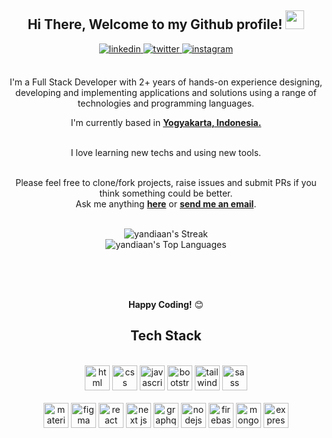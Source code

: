 <div align="center">
<h2> Hi There, Welcome to my Github profile! <img src="https://github.com/abdoachhoubi/abdoachhoubi/blob/main/gifs/Hi.gif" width="30"></h2>
<a href="https://linkedin.com/in/yandian" target="_blank">
<img src=https://img.shields.io/badge/linkedin-%2300acee.svg?color=405DE6&style=for-the-badge&logo=linkedin&logoColor=white alt=linkedin style="margin-bottom: 5px;" />
</a>
<a href="https://twitter.com/yandian_s" target="_blank">
<img src=https://img.shields.io/badge/twitter-%2300acee.svg?color=1DA1F2&style=for-the-badge&logo=twitter&logoColor=white alt=twitter style="margin-bottom: 5px;" />
</a>
<a href="https://instagram.com/yandian.s" target="_blank">
<img src=https://img.shields.io/badge/instagram-%ff5851db.svg?color=C13584&style=for-the-badge&logo=instagram&logoColor=white alt=instagram style="margin-bottom: 5px;" />
</a>
<br />
<br />

I'm a Full Stack Developer with 2+ years of hands-on experience designing, developing and implementing applications and solutions using a range of technologies and programming languages.
<br />

I'm currently based in **[Yogyakarta, Indonesia.](https://goo.gl/maps/f78fsL6gMWKUGDM37)**

<br />
I love learning new techs and using new tools.
<br />
<br />

Please feel free to clone/fork projects, raise issues and submit PRs if you think something could be better.<br />
Ask me anything **[here](https://github.com/yandiaan/yandiaan/issues/new)** or <a href="mailto:diansetiawan2121@gmail.com"><b>send me an email</b></a>.
<br />
<br />

![yandiaan's Streak](https://github-readme-streak-stats.herokuapp.com/?user=yandiaan&theme=vue-dark&hide_border=true)
<br />
![yandiaan's Top Languages](https://github-readme-stats.vercel.app/api/top-langs/?username=yandiaan&theme=vue-dark&show_icons=true&hide_border=true&layout=compact)

<br />
<br />
<br />

**Happy Coding!** 😊

</div>

<div align="center">

## Tech Stack

<br />
<a margin="10" href="https://developer.mozilla.org/en-US/docs/Web/HTML" target="_blank"><img margin="10px" height="40" src="https://img.icons8.com/color/48/000000/html-5.png" alt="html"></a>
<a margin="10" href="https://developer.mozilla.org/en-US/docs/Web/CSS" target="_blank"><img margin="10px" height="40" src="https://img.icons8.com/color/48/000000/css3.png" alt="css"></a>
<a margin="10" href="https://developer.mozilla.org/en-US/docs/Web/JavaScript" target="_blank"><img margin="10px" height="40" src="https://img.icons8.com/color/48/000000/javascript.png" alt="javascript"></a>
<a margin="10" href="https://getbootstrap.com" target="_blank"><img margin="10px" height="40" src="https://img.icons8.com/color/48/000000/bootstrap.png" alt="bootstrap"></a>
<a margin="10" href="https://tailwindcss.com" target="_blank"><img margin="10px" height="40" src="https://user-images.githubusercontent.com/25181517/202896760-337261ed-ee92-4979-84c4-d4b829c7355d.png" alt="tailwind"></a>
<a margin="10" href="https://sass-lang.com" target="_blank"><img margin="10px" height="40" src="https://img.icons8.com/color/48/000000/sass.png" alt="sass"></a>
<br />
<br />
<a margin="10" href="https://mui.com" target="_blank"><img margin="10px" height="40" src="https://img.icons8.com/color/48/000000/material-ui.png" alt="material ui"></a>
<a margin="10" href="https://figma.com" target="_blank"><img margin="10px" height="40" src="https://img.icons8.com/color/48/000000/figma.png" alt="figma"></a>
<a margin="10" href="https://reactjs.org" target="_blank"><img margin="10px" height="40" src="https://user-images.githubusercontent.com/25181517/183897015-94a058a6-b86e-4e42-a37f-bf92061753e5.png" alt="react"></a>
<a margin="10" href="https://nextjs.org" target="_blank"><img margin="10px" height="40" src="https://img.icons8.com/color/48/000000/nextjs.png" alt="next js"></a>
<a margin="10" href="https://graphql.org" target="_blank"><img margin="10px" height="40" src="https://img.icons8.com/color/48/000000/graphql.png" alt="graphql"></a>
<a margin="10" href="https://nodejs.org" target="_blank"><img margin="10px" height="40" src="https://img.icons8.com/color/48/000000/nodejs.png" alt="nodejs"></a>
<a margin="10" href="https://firebase.google.com" target="_blank"><img margin="10px" height="40" src="https://img.icons8.com/color/48/000000/firebase.png" alt="firebase"></a>
<a margin="10" href="https://mongodb.com" target="_blank"><img margin="10px" height="40" src="https://img.icons8.com/color/48/000000/mongodb.png" alt="mongodb"></a>
<a margin="10" href="https://expressjs.com" target="_blank"><img margin="10px" height="40" src="https://img.icons8.com/color/48/000000/express.png" alt="express"></a>
</div>
<br />
<br />
